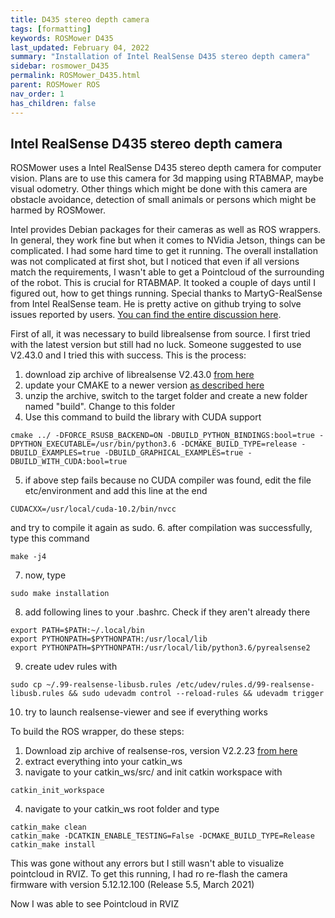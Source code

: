 ```yaml
---
title: D435 stereo depth camera
tags: [formatting]
keywords: ROSMower D435
last_updated: February 04, 2022
summary: "Installation of Intel RealSense D435 stereo depth camera"
sidebar: rosmower_D435
permalink: ROSMower_D435.html
parent: ROSMower ROS
nav_order: 1
has_children: false
---
```

## Intel RealSense D435 stereo depth camera
ROSMower uses a Intel RealSense D435 stereo depth camera for computer vision. Plans are to use this camera for 3d mapping using RTABMAP, maybe visual odometry. Other
things which might be done with this camera are obstacle avoidance, detection of small animals or persons which might be harmed by ROSMower.

Intel provides Debian packages for their cameras as well as ROS wrappers. In general, they work fine but when it comes to NVidia Jetson, things can be complicated.
I had some hard time to get it running. The overall installation was not complicated at first shot, but I noticed that even if all versions match the requirements,
I wasn't able to get a Pointcloud of the surrounding of the robot. This is crucial for RTABMAP.
It tooked a couple of days until I figured out, how to get things running. Special thanks to MartyG-RealSense from Intel RealSense team. He is pretty active on github
trying to solve issues reported by users. [You can find the entire discussion here](https://github.com/IntelRealSense/realsense-ros/issues/1967#issuecomment-1027249574).

First of all, it was necessary to build librealsense from source. I first tried with the latest version but still had no luck. Someone suggested to use V2.43.0 and I tried
this with success. This is the process:
1. download zip archive of librealsense V2.43.0 [from here](https://github.com/IntelRealSense/librealsense/releases/tag/v2.43.0)
2. update your CMAKE to a newer version [as described here](https://github.com/IntelRealSense/librealsense/issues/6980#issuecomment-666858977)
3. unzip the archive, switch to the target folder and create a new folder named "build". Change to this folder
4. Use this command to build the library with CUDA support
```
cmake ../ -DFORCE_RSUSB_BACKEND=ON -DBUILD_PYTHON_BINDINGS:bool=true -DPYTHON_EXECUTABLE=/usr/bin/python3.6 -DCMAKE_BUILD_TYPE=release -DBUILD_EXAMPLES=true -DBUILD_GRAPHICAL_EXAMPLES=true -DBUILD_WITH_CUDA:bool=true
```
5. if above step fails because no CUDA compiler was found, edit the file etc/environment and add this line at the end
```
CUDACXX=/usr/local/cuda-10.2/bin/nvcc
```
and try to compile it again as sudo.
6. after compilation was successfully, type this command
```
make -j4
```
7. now, type
```
sudo make installation
```
8. add following lines to your .bashrc. Check if they aren't already there
```
export PATH=$PATH:~/.local/bin
export PYTHONPATH=$PYTHONPATH:/usr/local/lib
export PYTHONPATH=$PYTHONPATH:/usr/local/lib/python3.6/pyrealsense2
```
9. create udev rules with
```
sudo cp ~/.99-realsense-libusb.rules /etc/udev/rules.d/99-realsense-libusb.rules && sudo udevadm control --reload-rules && udevadm trigger
```
10. try to launch realsense-viewer and see if everything works

To build the ROS wrapper, do these steps:
1. Download zip archive of realsense-ros, version V2.2.23 [from here](https://github.com/IntelRealSense/realsense-ros/archive/refs/tags/2.2.23.zip)
2. extract everything into your catkin_ws
3. navigate to your catkin_ws/src/<path to realsense wrapper> and init catkin workspace with
```
catkin_init_workspace
```
4. navigate to your catkin_ws root folder and type 
```
catkin_make clean
catkin_make -DCATKIN_ENABLE_TESTING=False -DCMAKE_BUILD_TYPE=Release
catkin_make install
```

This was gone without any errors but I still wasn't able to visualize pointcloud in RVIZ. To get this running, I had ro re-flash the camera firmware
with version 5.12.12.100 (Release 5.5, March 2021)

Now I was able to see Pointcloud in RVIZ
